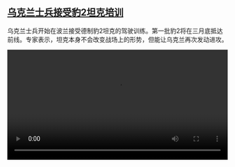 <!--1676375225000-->
[乌克兰士兵接受豹2坦克培训](https://www.dw.com/zh/%E4%B9%8C%E5%85%8B%E5%85%B0%E5%A3%AB%E5%85%B5%E6%8E%A5%E5%8F%97%E8%B1%B92%E5%9D%A6%E5%85%8B%E5%9F%B9%E8%AE%AD/a-64696406)
------

<p>乌克兰士兵开始在波兰接受德制豹2坦克的驾驶训练。第一批豹2将在三月底抵达前线。专家表示，坦克本身不会改变战场上的形势，但能让乌克兰再次发动进攻。</small></p><video src="https://tvdownloaddw-a.akamaihd.net/dwtv_video/flv/vdt_zh/2023/bchi230214_001_tanktraining_01r_AVC_1280x720.mp4" controls style="width:100%"></video>
